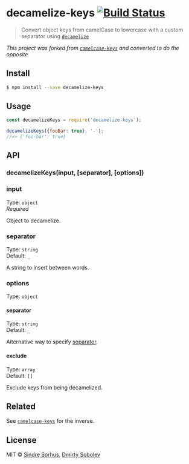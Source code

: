 # decamelize-keys [![Build Status](https://travis-ci.org/dsblv/decamelize-keys.svg?branch=master)](https://travis-ci.org/dsblv/decamelize-keys)

> Convert object keys from camelCase to lowercase with a custom separator using [`decamelize`](https://github.com/sindresorhus/decamelize)

*This project was forked from [`camelcase-keys`](https://github.com/sindresorhus/camelcase-keys) and converted to do the opposite*

## Install

```sh
$ npm install --save decamelize-keys
```

## Usage

```js
const decamelizeKeys = require('decamelize-keys');

decamelizeKeys({fooBar: true}, '-');
//=> {'foo-bar': true}
```

## API

### decamelizeKeys(input, [separator], [options])

### input

Type: `object`  
*Required*

Object to decamelize.

### separator

Type: `string`  
Default: `_`

A string to insert between words.

### options

Type: `object`

#### separator

Type: `string`  
Default: `_`

Alternative way to specify [separator](#separator).

#### exclude

Type: `array`  
Default: `[]`

Exclude keys from being decamelized.

## Related

See [`camelcase-keys`](https://github.com/sindresorhus/camelcase-keys) for the inverse.

## License

MIT © [Sindre Sorhus](http://sindresorhus.com), [Dmirty Sobolev](https://github.com/dsblv)
